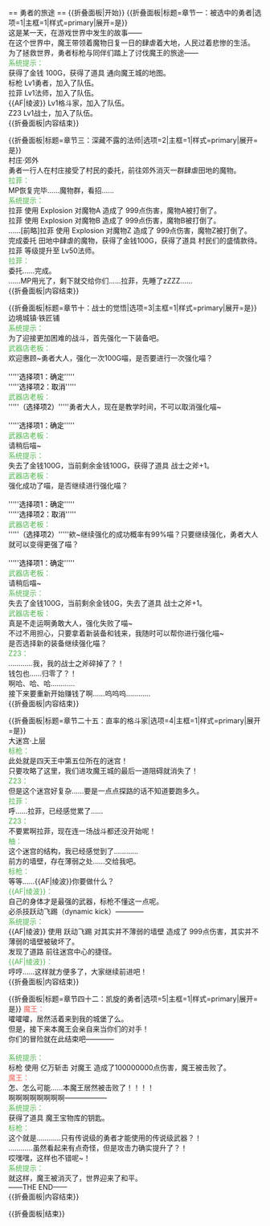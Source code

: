 == 勇者的旅途 ==
{{折叠面板|开始}}
{{折叠面板|标题=章节一：被选中的勇者|选项=1|主框=1|样式=primary|展开=是}}
<br>
这是某一天，在游戏世界中发生的故事——<br>
在这个世界中，魔王带领着魔物日复一日的肆虐着大地，人民过着悲惨的生活。<br>
为了拯救世界，勇者标枪与同伴们踏上了讨伐魔王的旅途——<br>
<span style="color:#4eb24e;">系统提示：</span><br>
获得了金钱 100G，获得了道具 通向魔王城的地图。<br>
标枪 Lv1勇者，加入了队伍。<br>
拉菲 Lv1法师，加入了队伍。<br>
{{AF|绫波}} Lv1格斗家，加入了队伍。<br>
Z23  Lv1战士，加入了队伍。<br>
{{折叠面板|内容结束}}

{{折叠面板|标题=章节三：深藏不露的法师|选项=2|主框=1|样式=primary|展开=是}}
<br>
村庄·郊外<br>
勇者一行人在村庄接受了村民的委托，前往郊外消灭一群肆虐田地的魔物。<br>
<span style="color:#4eb24e;">拉菲：</span><br>
MP恢复完毕……魔物群，看招……<br>
<span style="color:#4eb24e;">系统提示：</span><br>
拉菲 使用 Explosion 对魔物A 造成了 999点伤害，魔物A被打倒了。<br>
拉菲 使用 Explosion 对魔物B 造成了 999点伤害，魔物B被打倒了。<br>
……[前略]拉菲 使用 Explosion 对魔物Z 造成了 999点伤害，魔物Z被打倒了。<br>
完成委托 田地中肆虐的魔物，获得了金钱100G，获得了道具 村民们的盛情款待。<br>
拉菲 等级提升至 Lv50法师。<br>
<span style="color:#4eb24e;">拉菲：</span><br>
委托……完成。<br>
……MP用光了，剩下就交给你们……拉菲，先睡了zZZZ……<br>
{{折叠面板|内容结束}}

{{折叠面板|标题=章节十：战士的觉悟|选项=3|主框=1|样式=primary|展开=是}}
<br>
边境城镇·铁匠铺<br>
<span style="color:#4eb24e;">系统提示：</span><br>
为了迎接更加困难的战斗，首先强化一下装备吧。<br>
<span style="color:#4eb24e;">武器店老板：</span><br>
欢迎惠顾~勇者大人，强化一次100G喵，是否要进行一次强化喵？<br>
<br>
'''''<span style="color:black;">选择项1：确定</span>'''''<br>
'''''<span style="color:black;">选择项2：取消</span>'''''<br>
<span style="color:#4eb24e;">武器店老板：</span><br>
'''''<span style="color:black;">（选择项2）</span>'''''勇者大人，现在是教学时间，不可以取消强化喵~<br>
<br>
'''''<span style="color:black;">选择项1：确定</span>'''''<br>
<span style="color:#4eb24e;">武器店老板：</span><br>
请稍后喵~<br>
<span style="color:#4eb24e;">系统提示：</span><br>
失去了金钱100G，当前剩余金钱100G，获得了道具 战士之斧+1。<br>
<span style="color:#4eb24e;">武器店老板：</span><br>
强化成功了喵，是否继续进行强化喵？<br>
<br>
'''''<span style="color:black;">选择项1：确定</span>'''''<br>
'''''<span style="color:black;">选择项2：取消</span>'''''<br>
<span style="color:#4eb24e;">武器店老板：</span><br>
'''''<span style="color:black;">（选择项2）</span>'''''欸~继续强化的成功概率有99%喵？只要继续强化，勇者大人就可以变得更强了喵？<br>
<br>
'''''<span style="color:black;">选择项1：确定</span>'''''<br>
<span style="color:#4eb24e;">武器店老板：</span><br>
请稍后喵~<br>
<span style="color:#4eb24e;">系统提示：</span><br>
失去了金钱100G，当前剩余金钱0G，失去了道具 战士之斧+1。<br>
<span style="color:#4eb24e;">武器店老板：</span><br>
真是不走运啊勇敢大人，强化失败了喵~<br>
不过不用担心，只要拿着新装备和钱来，我随时可以帮你进行强化喵~<br>
是否选择新的装备继续强化喵？<br>
<span style="color:#4eb24e;">Z23：</span><br>
…………我，我的战士之斧碎掉了？！<br>
钱包也……归零了？！<br>
啊哈、哈、哈…………<br>
接下来要重新开始赚钱了啊……呜呜呜…………<br>
{{折叠面板|内容结束}}

{{折叠面板|标题=章节二十五：直率的格斗家|选项=4|主框=1|样式=primary|展开=是}}
<br>
大迷宫·上层<br>
<span style="color:#4eb24e;">标枪：</span><br>
此处就是四天王中第五位所在的迷宫！<br>
只要攻略了这里，我们进攻魔王城的最后一道阻碍就消失了！<br>
<span style="color:#4eb24e;">Z23：</span><br>
但是这个迷宫好复杂……要是一点点探路的话不知道要跑多久。<br>
<span style="color:#4eb24e;">拉菲：</span><br>
呼……拉菲，已经感觉累了……<br>
<span style="color:#4eb24e;">Z23：</span><br>
不要累啊拉菲，现在连一场战斗都还没开始呢！<br>
<span style="color:#4eb24e;">柚：</span><br>
这个迷宫的结构，我已经感觉到了…………<br>
前方的墙壁，存在薄弱之处……交给我吧。<br>
<span style="color:#4eb24e;">标枪：</span><br>
等等……{{AF|绫波}}你要做什么？<br>
<span style="color:#4eb24e;">{{AF|绫波}}：</span><br>
自己的身体才是最强的武器，标枪不懂这一点呢。<br>
必杀技跃动飞踢（dynamic kick）————<br>
<span style="color:#4eb24e;">系统提示：</span><br>
{{AF|绫波}} 使用 跃动飞踢 对其实并不薄弱的墙壁 造成了 999点伤害，其实并不薄弱的墙壁被破坏了。<br>
发现了道路 前往迷宫中心的捷径。<br>
<span style="color:#4eb24e;">{{AF|绫波}}：</span><br>
哼哼……这样就方便多了，大家继续前进吧！<br>
{{折叠面板|内容结束}}

{{折叠面板|标题=章节四十二：凯旋的勇者|选项=5|主框=1|样式=primary|展开=是}}
<span style="color:#ec5d53;">魔王：</span><br>
嚯嚯嚯，居然活着来到我的城堡了么。<br>
但是，接下来本魔王会亲自来当你们的对手！<br>
你们的冒险就在此结束吧————<br>
<br>
<span style="color:#4eb24e;">系统提示：</span><br>
标枪 使用 亿万斩击 对魔王 造成了100000000点伤害，魔王被击败了。<br>
<span style="color:#ec5d53;">魔王：</span><br>
怎、怎么可能……本魔王居然被击败了！！！！<br>
啊啊啊啊啊啊啊啊——————<br>
<span style="color:#4eb24e;">系统提示：</span><br>
获得了道具 魔王宝物库的钥匙。<br>
<span style="color:#4eb24e;">标枪：</span><br>
这个就是…………只有传说级的勇者才能使用的传说级武器？！<br>
…………虽然看起来有点奇怪，但是攻击力确实提升了？！<br>
哎嘿嘿，这样也不错呢~！<br>
<span style="color:#4eb24e;">系统提示：</span><br>
就这样，魔王被消灭了，世界迎来了和平。<br>
——THE END——<br>
{{折叠面板|内容结束}}

{{折叠面板|结束}}